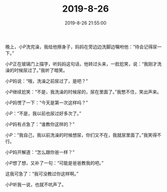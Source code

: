 ﻿---
title: "2019-8-26"
date: 2019-8-26 21:55:00
tags: 文字
categories: 爸爸
---
晚上，小P洗完澡，我给他擦身子，妈妈在旁边边洗脚边嘱咐他：“待会记得尿一下。”

小P正在玻璃门上描字，听妈妈这句话，他转过头来，一脸尬笑，说：“我刚才洗澡的时候尿过了。”我听了暗笑。

小P妈说：“哦，洗澡之前尿过了，是吧？”

小P继续尬笑：“不是，我洗澡的时候尿的，尿在里面了。”我憋不住，笑出声来。

小P妈愣了一下：“今天是第一次这样吗？”

小P：“不是，我以前也尿过好多次了。”

小P妈有点急了：“谁教你这样的？”

小P：“我自己，我以前洗澡的时候想尿，你们又不在，我就尿里面了。”我笑得不行。

小P妈开解道：“怎么跟你爸一样？”

小P想了想，又补了一句：“可能是爸爸教我的吧。”

这我可急了：“我可没教过你这样啊。”

小P听我一说，也就不吭声了。